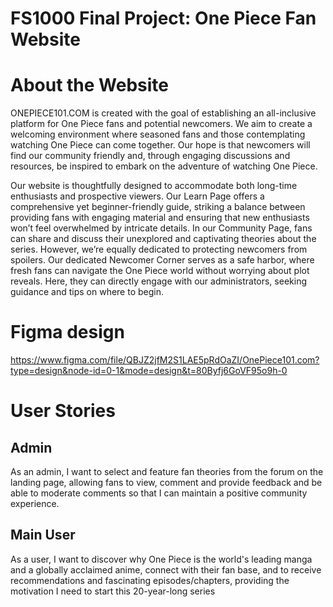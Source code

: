 # FS1000 Final Project: One Piece Fan Website

# About the Website
ONEPIECE101.COM is created with the goal of establishing an all-inclusive platform for One Piece fans and potential newcomers. We aim to create a welcoming environment where seasoned fans and those contemplating watching One Piece can come together. Our hope is that newcomers will find our community friendly and, through engaging discussions and resources, be inspired to embark on the adventure of watching One Piece.

Our website is thoughtfully designed to accommodate both long-time enthusiasts and prospective viewers. Our Learn Page offers a comprehensive yet beginner-friendly guide, striking a balance between providing fans with engaging material and ensuring that new enthusiasts won’t feel overwhelmed by intricate details. In our Community Page, fans can share and discuss their unexplored and captivating theories about the series. However, we’re equally dedicated to protecting newcomers from spoilers. Our dedicated Newcomer Corner serves as a safe harbor, where fresh fans can navigate the One Piece world without worrying about plot reveals. Here, they can directly engage with our administrators, seeking guidance and tips on where to begin.
# Figma design
https://www.figma.com/file/QBJZ2jfM2S1LAE5pRdOaZI/OnePiece101.com?type=design&node-id=0-1&mode=design&t=80Byfj6GoVF95o9h-0
# User Stories
## Admin 
As an admin, I want to select and feature fan theories from the forum on the landing page, allowing fans to view, comment and provide feedback and be able to moderate comments so that I can maintain a positive community experience.
## Main User
As a user, I want to discover why One Piece is the world's leading manga and a globally acclaimed anime, connect with their fan base, and to receive recommendations and fascinating episodes/chapters, providing the motivation I need to start this 20-year-long series
